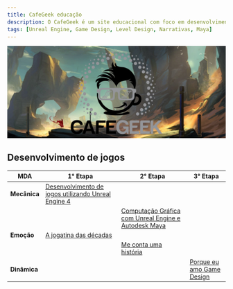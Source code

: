 ```yaml
---
title: CafeGeek educação
description: O CafeGeek é um site educacional com foco em desenvolvimento de jogos digitais e as disciplinas que orbitam este fantástico mundo.
tags: [Unreal Engine, Game Design, Level Design, Narrativas, Maya]
---
```

![Cafegeek](imagens/cafegeek_inicial.jpg)

## Desenvolvimento de jogos

|  MDA | 1° Etapa  | 2° Etapa  |  3° Etapa |
|---  |---        |---        |-|
|**Mecânica**  | [Desenvolvimento de jogos utilizando Unreal Engine 4](https://myerco.github.io/CafeGeek/ue4_blueprint/index.html)  |   |   |
|   |   | [Computação Gráfica com Unreal Engine e Autodesk Maya](https://myerco.github.io/CafeGeek/ue4_computacao_grafica/index.html)  |   |  
|**Emoção**  |  [A jogatina das décadas](https://myerco.github.io/CafeGeek/a_jogatina_das_decadas/index.html) |   |   |  
|  |   | [Me conta uma história](https://myerco.github.io/CafeGeek/me_conte_uma_historia/index.html)  |   |  
|**Dinâmica**  |   |   |  [Porque eu amo Game Design](https://myerco.github.io/CafeGeek/porque_eu_amo_game_design/index.html) |
